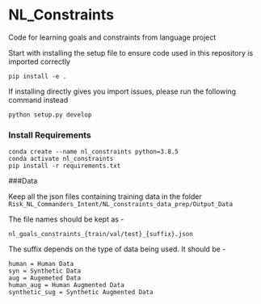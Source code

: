 # NL_Constraints
Code for learning goals and constraints from language project

Start with installing the setup file to ensure code used in this repository is imported correctly
```commandline
pip install -e .
```

If installing directly gives you import issues, please run the following command instead
```commandline
python setup.py develop
```

### Install Requirements
```commandline
conda create --name nl_constraints python=3.8.5
conda activate nl_constraints
pip install -r requirements.txt
```

###Data 

Keep all the json files containing training data in the folder `Risk_NL_Commanders_Intent/NL_constraints_data_prep/Output_Data`

The file names should be kept as - 

```
nl_goals_constraints_{train/val/test}_{suffix}.json
```

The suffix depends on the type of data being used. It should be - 

```
human = Human Data
syn = Synthetic Data 
aug = Augemeted Data
human_aug = Human Augmented Data 
synthetic_sug = Synthetic Augmented Data
```

